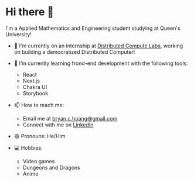 # Hi there 👋

I'm a Applied Mathematics and Engineering student studying at Queen's University! 

- 🔭 I'm currently on an internship at [Distributed Compute Labs](https://distributed.computer/), working on building a democratized Distributed Computer!

- 🌱 I’m currently learning frond-end development with the following tools:
  - React
  - Next.js
  - Chakra UI
  - Storybook

- 📫 How to reach me:
  - Email me at <bryan.c.hoang@gmail.com>
  - Connect with me on [LinkedIn](https://www.linkedin.com/in/bryan-c-hoang/)
  
- 😄 Pronouns: He/Him

- :computer: Hobbies:
  - Video games
  - Dungeons and Dragons
  - Anime

<!--
**bryan-hoang/bryan-hoang** is a ✨ _special_ ✨ repository because its `README.md` (this file) appears on your GitHub profile.

Here are some ideas to get you started:

- 🔭 I’m currently working on ...
- 🌱 I’m currently learning ...
- 👯 I’m looking to collaborate on ...
- 🤔 I’m looking for help with ...
- 💬 Ask me about ...
- 📫 How to reach me: ...
- 😄 Pronouns: ...
- ⚡ Fun fact: ...
-->
